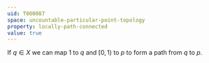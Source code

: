 ```yaml
---
uid: T000087
space: uncountable-particular-point-topology
property: locally-path-connected
value: true
---
```

If $q \in X$ we can map $1$ to $q$ and $[0,1)$ to $p$ to form a path from $q$ to $p$.

